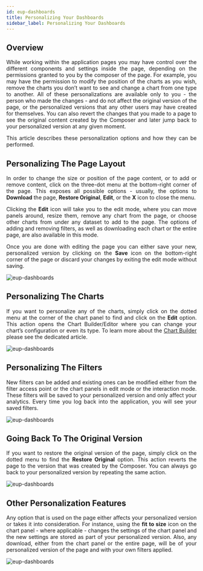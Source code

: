 ```yaml
---
id: eup-dashboards
title: Personalizing Your Dashboards
sidebar_label: Personalizing Your Dashboards
---
```


<div style="text-align: justify">

## Overview

While working within the application pages you may have control over the different components and settings inside the page, depending on the permissions granted to you by the composer of the page. For example, you may have the permission to modify the position of the charts as you wish, remove the charts you don’t want to see and change a chart from one type to another. All of these personalizations are available only to you - the person who made the changes - and do not affect the original version of the page, or the personalized versions that any other users may have created for themselves.  You can also revert the changes that you made to a page to see the original content created by the Composer and later jump back to your personalized version at any given moment.

This article describes these personalization options and how they can be performed. 



## Personalizing The Page Layout
In order to change the size or position of the page content, or to add or remove content, click on the three-dot menu at the bottom-right corner of the page. This exposes all possible options - usually, the options to **Download** the page, **Restore Original**, **Edit**, or the **X** icon to close the menu. 

Clicking the **Edit** icon will take you to the edit mode, where you can move panels around, resize them, remove any chart from the page, or choose other charts from under any dataset to add to the page. The options of adding and removing filters, as well as downloading each chart or the entire page, are also available in this mode. 

Once you are done with editing the page you can either save your new, personalized version by clicking on the **Save** icon on the bottom-right corner of the page or discard your changes by exiting the edit mode without saving.


![eup-dashboards](https://s3.amazonaws.com/cdn.qrvey.com/documentation_assets/ui-docs/eup/eup-dash1.gif#thumbnail)

## Personalizing The Charts
If you want to personalize any of the charts, simply click on the dotted menu at the corner of the chart panel to find and click on the **Edit** option. This action opens the Chart Builder/Editor where you can change your chart’s configuration or even its type. To learn more about the <a href="/docs/ui-docs/dataviews/chart-builder/#chart-builder">Chart Builder</a> please see the dedicated article.

![eup-dashboards](https://s3.amazonaws.com/cdn.qrvey.com/documentation_assets/ui-docs/eup/eup-dash2.gif#thumbnail)


## Personalizing The Filters
New filters can be added and existing ones can be modified either from the filter access point or the chart panels in edit mode or the interaction mode. These filters will be saved to your personalized version and only affect your analytics. Every time you log back into the application, you will see your saved filters. 

![eup-dashboards](https://s3.amazonaws.com/cdn.qrvey.com/documentation_assets/ui-docs/eup/eup-dash3.gif#thumbnail)


## Going Back To The Original Version
If you want to restore the original version of the page, simply click on the dotted menu to find the **Restore Original** option. This action reverts the page to the version that was created by the Composer. You can always go back to your personalized version by repeating the same action.

![eup-dashboards](https://s3.amazonaws.com/cdn.qrvey.com/documentation_assets/ui-docs/eup/eup-dash4.png#thumbnail-60)


## Other Personalization Features
Any option that is used on the page either affects your personalized version or takes it into consideration. For instance, using the **fit to size** icon on the chart panel - where applicable - changes the settings of the chart panel and the new settings are stored as part of your personalized version. Also, any download, either from the chart panel or the entire page, will be of your personalized version of the page and with your own filters applied.

![eup-dashboards](https://s3.amazonaws.com/cdn.qrvey.com/documentation_assets/ui-docs/eup/eup-dash5.gif#thumbnail)


